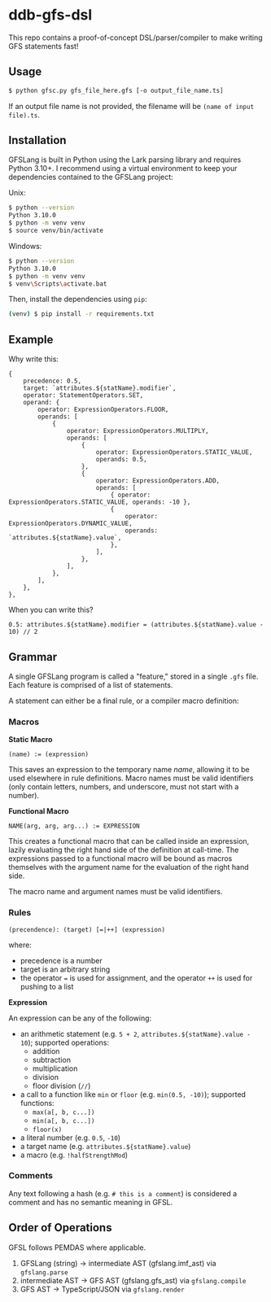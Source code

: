 # ddb-gfs-dsl

This repo contains a proof-of-concept DSL/parser/compiler to make writing GFS statements fast!

## Usage

```bash
$ python gfsc.py gfs_file_here.gfs [-o output_file_name.ts]
```

If an output file name is not provided, the filename will be `(name of input file).ts`.

## Installation

GFSLang is built in Python using the Lark parsing library and requires Python 3.10+. I recommend using a virtual
environment to keep your dependencies contained to the GFSLang project:

Unix:

```bash
$ python --version
Python 3.10.0
$ python -m venv venv
$ source venv/bin/activate
```

Windows:

```bash
$ python --version
Python 3.10.0
$ python -m venv venv
$ venv\Scripts\activate.bat
```

Then, install the dependencies using `pip`:

```bash
(venv) $ pip install -r requirements.txt
```

## Example

Why write this:

```
{
    precedence: 0.5,
    target: `attributes.${statName}.modifier`,
    operator: StatementOperators.SET,
    operand: {
        operator: ExpressionOperators.FLOOR,
        operands: [
            {
                operator: ExpressionOperators.MULTIPLY,
                operands: [
                    {
                        operator: ExpressionOperators.STATIC_VALUE,
                        operands: 0.5,
                    },
                    {
                        operator: ExpressionOperators.ADD,
                        operands: [
                            { operator: ExpressionOperators.STATIC_VALUE, operands: -10 },
                            {
                                operator: ExpressionOperators.DYNAMIC_VALUE,
                                operands: `attributes.${statName}.value`,
                            },
                        ],
                    },
                ],
            },
        ],
    },
},
```

When you can write this?

```
0.5: attributes.${statName}.modifier = (attributes.${statName}.value - 10) // 2
```

## Grammar

A single GFSLang program is called a "feature," stored in a single `.gfs` file. Each feature is comprised of a list
of statements.

A statement can either be a final rule, or a compiler macro definition:

### Macros

**Static Macro**

```
(name) := (expression)
```

This saves an expression to the temporary name *name*, allowing it to be used elsewhere in rule definitions.
Macro names must be valid identifiers (only contain letters, numbers, and underscore, must not start with a number).

**Functional Macro**

```
NAME(arg, arg, arg...) := EXPRESSION
```

This creates a functional macro that can be called inside an expression, lazily evaluating the right hand side of the
definition at call-time. The expressions passed to a functional macro will be bound as macros themselves with the
argument name for the evaluation of the right hand side.

The macro name and argument names must be valid identifiers.

### Rules

```
(precendence): (target) [=|++] (expression)
```

where:

- precedence is a number
- target is an arbitrary string
- the operator `=` is used for assignment, and the operator `++` is used for pushing to a list

**Expression**

An expression can be any of the following:

- an arithmetic statement (e.g. `5 + 2`, `attributes.${statName}.value - 10`); supported operations:
    - addition
    - subtraction
    - multiplication
    - division
    - floor division (`//`)
- a call to a function like `min` or `floor` (e.g. `min(0.5, -10)`); supported functions:
    - `max(a[, b, c...])`
    - `min(a[, b, c...])`
    - `floor(x)`
- a literal number (e.g. `0.5`, `-10`)
- a target name (e.g. `attributes.${statName}.value`)
- a macro (e.g. `!halfStrengthMod`)

### Comments

Any text following a hash (e.g. `# this is a comment`) is considered a comment and has no semantic meaning in GFSL.

## Order of Operations

GFSL follows PEMDAS where applicable.

1. GFSLang (string) -> intermediate AST (gfslang.imf_ast) via `gfslang.parse`
2. intermediate AST -> GFS AST (gfslang.gfs_ast) via `gfslang.compile`
3. GFS AST -> TypeScript/JSON via `gfslang.render`
